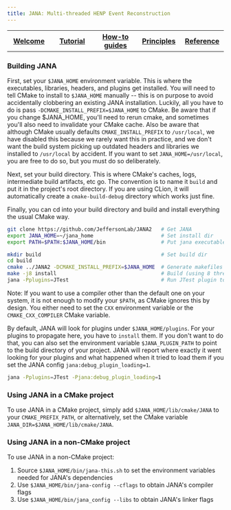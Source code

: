 ```yaml
---
title: JANA: Multi-threaded HENP Event Reconstruction
---
```


<center>
<table border="0" width="100%" align="center">
<TH width="20%"><A href="index.html">Welcome</A></TH>
<TH width="20%"><A href="Tutorial.html">Tutorial</A></TH>
<TH width="20%"><A href="Howto.html">How-to guides</A></TH>
<TH width="20%"><A href="Explanation.html">Principles</A></TH>
<TH width="20%"><A href="Reference.html">Reference</A></TH>
</table>
</center>


### Building JANA

First, set your `$JANA_HOME` environment variable. This is where the executables, libraries, headers, and plugins
get installed. You will need to tell CMake to install to `$JANA_HOME` manually -- this is on purpose to avoid accidentally
clobbering an existing JANA installation. Luckily, all you have to do is pass `-DCMAKE_INSTALL_PREFIX=$JANA_HOME`
to CMake. Be aware that if you change $JANA_HOME, you'll need to rerun cmake, and sometimes you'll also need to invalidate your CMake cache. 
Also be aware that although CMake usually defaults `CMAKE_INSTALL_PREFIX` to `/usr/local`, we have disabled this because 
we rarely want this in practice, and we don't want the build system picking up outdated headers and libraries we installed to `/usr/local` by accident. 
If you want to set `JANA_HOME=/usr/local`, you are free to do so, but you must do so deliberately.

Next, set your build directory. This is where CMake's caches, logs, intermediate build artifacts, etc go. The convention
is to name it `build` and put it in the project's root directory. If you are using CLion, it will automatically create 
a `cmake-build-debug` directory which works just fine. 

Finally, you can cd into your build directory and build and install everything the usual CMake way.

~~~ bash
git clone https://github.com/JeffersonLab/JANA2   # Get JANA
export JANA_HOME=~/jana_home                      # Set install dir
export PATH=$PATH:$JANA_HOME/bin                  # Put jana executable on path

mkdir build                                       # Set build dir
cd build
cmake ../JANA2 -DCMAKE_INSTALL_PREFIX=$JANA_HOME  # Generate makefiles
make -j8 install                                  # Build (using 8 threads) and install
jana -Pplugins=JTest                              # Run JTest plugin to verify successful install

~~~

Note: If you want to use a compiler other than the default one on your system, it is not enough to modify your
`$PATH`, as CMake ignores this by design. You either need to set the `CXX` environment variable or the 
`CMAKE_CXX_COMPILER` CMake variable.

By default, JANA will look for plugins under `$JANA_HOME/plugins`. For your plugins to propagate here, you have to `install`
them. If you don't want to do that, you can also set the environment variable `$JANA_PLUGIN_PATH` to point to the build
directory of your project. JANA will report where exactly it went looking for your plugins and what happened when it tried
to load them if you set the JANA config `jana:debug_plugin_loading=1`.

~~~ bash
jana -Pplugins=JTest -Pjana:debug_plugin_loading=1
~~~

### Using JANA in a CMake project

To use JANA in a CMake project, simply add `$JANA_HOME/lib/cmake/JANA` to your `CMAKE_PREFIX_PATH`,
or alternatively, set the CMake variable `JANA_DIR=$JANA_HOME/lib/cmake/JANA`.

### Using JANA in a non-CMake project

To use JANA in a non-CMake project:
1. Source `$JANA_HOME/bin/jana-this.sh` to set the environment variables needed for JANA's dependencies
2. Use `$JANA_HOME/bin/jana-config --cflags` to obtain JANA's compiler flags
3. Use `$JANA_HOME/bin/jana_config --libs` to obtain JANA's linker flags

